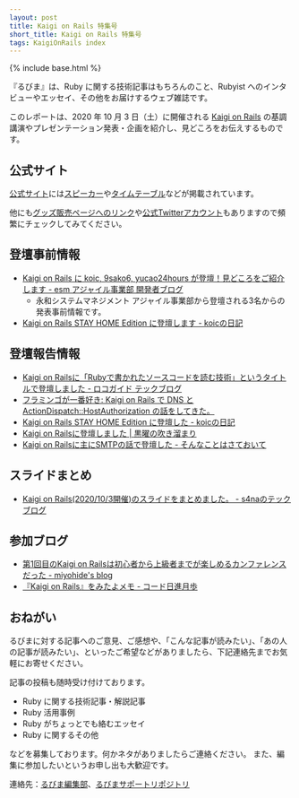 ```yaml
---
layout: post
title: Kaigi on Rails 特集号
short_title: Kaigi on Rails 特集号
tags: KaigiOnRails index
---
```

{% include base.html %}

『るびま』は、Ruby に関する技術記事はもちろんのこと、Rubyist へのインタビューやエッセイ、その他をお届けするウェブ雑誌です。

このレポートは、2020 年 10 月 3 日（土）に開催される [Kaigi on Rails](https://kaigionrails.org/) の基調講演やプレゼンテーション発表・企画を紹介し、見どころをお伝えするものです。

## 公式サイト

[公式サイト](https://kaigionrails.org/)には[スピーカー](https://kaigionrails.org/speakers/)や[タイムテーブル](https://kaigionrails.org/timetable/)などが掲載されています。

他にも[グッズ販売ページへのリンク](https://suzuri.jp/kaigionrails)や[公式Twitterアカウント](https://twitter.com/kaigionrails)もありますので頻繁にチェックしてみてください。

## 登壇事前情報

- [Kaigi on Rails に koic, 9sako6, yucao24hours が登壇！見どころをご紹介します - esm アジャイル事業部 開発者ブログ](https://blog.agile.esm.co.jp/entry/kaigi-on-rails-stay-home-edition)
    - 永和システムマネジメント アジャイル事業部から登壇される3名からの発表事前情報です。
- [Kaigi on Rails STAY HOME Edition に登壇します - koicの日記](https://koic.hatenablog.com/entry/kaigionrails-stay-home-edition-information)

## 登壇報告情報

- [Kaigi on Railsに「Rubyで書かれたソースコードを読む技術」というタイトルで登壇しました  - ロコガイド テックブログ](https://techblog.locoguide.co.jp/entry/2020/10/05/121903)
- [フラミンゴが一番好き: Kaigi on Rails で DNS と ActionDispatch::HostAuthorization の話をしてきた。](https://yucao24hours.me/blog/2020/10/05/after-kaigi-on-rails/)
- [Kaigi on Rails STAY HOME Edition に登壇した - koicの日記](https://koic.hatenablog.com/entry/kaigionrails-stayhome-edition)
- [Kaigi on Railsに登壇しました \| 黒曜の吹き溜まり](https://blog.kokuyouwind.com/posts/2020/10/kaigi-on-rails%E3%81%AB%E7%99%BB%E5%A3%87%E3%81%97%E3%81%BE%E3%81%97%E3%81%9F/)
- [Kaigi on Railsに主にSMTPの話で登壇した - そんなことはさておいて](https://sylph01.hatenablog.jp/entry/20201005/1601904931)

## スライドまとめ

- [Kaigi on Rails(2020/10/3開催)のスライドをまとめました。 - s4naのテックブログ](https://s4na.hatenablog.com/entry/2020/10/04/231634)

## 参加ブログ

- [第1回目のKaigi on Railsは初心者から上級者までが楽しめるカンファレンスだった - miyohide&#39;s blog](https://miyohide.hatenablog.com/entry/2020/10/04/175921)
- [『Kaigi on Rails』をみたよメモ - コード日進月歩](https://shinkufencer.hateblo.jp/entry/2020/10/04/235900)

## おねがい

るびまに対する記事へのご意見、ご感想や、「こんな記事が読みたい」、「あの人の記事が読みたい」、といったご希望などがありましたら、下記連絡先までお気軽にお寄せください。

記事の投稿も随時受け付けております。

* Ruby に関する技術記事・解説記事
* Ruby 活用事例
* Ruby がちょっとでも絡むエッセイ
* Ruby に関するその他


などを募集しております。何かネタがありましたらご連絡ください。
また、編集に参加したいというお申し出も大歓迎です。

連絡先：[るびま編集部](mailto:magazine@ruby-no-kai.org)、[るびまサポートリポジトリ](https://github.com/rubima/rubima-support)
